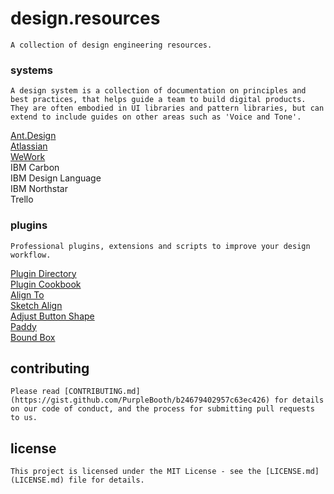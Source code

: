 # design.resources

``
A collection of design engineering resources.
``


### systems

``
A design system is a collection of documentation on principles and best practices, that helps guide a team to build digital products. They are often embodied in UI libraries and pattern libraries, but can extend to include guides on other areas such as 'Voice and Tone'.
``

[Ant.Design](https://ant.design)<br>
[Atlassian](https://atlassian.design)<br>
[WeWork](http://plasma.guide)<br>
IBM Carbon<br>
IBM Design Language<br>	
IBM Northstar<br>
Trello<br>


### plugins

``
Professional plugins, extensions and scripts to improve your design workflow.
``

[Plugin Directory](https://github.com/sketchplugins/plugin-directory)<br>
[Plugin Cookbook](https://github.com/turbobabr/Sketch-Plugins-Cookbook)<br>
[Align To](https://github.com/lucienlee/alignto)<br>
[Sketch Align](https://github.com/richardgazdik/sketch-align)<br>
[Adjust Button Shape](https://github.com/psilfver/sketch-adjust-button-shape)<br>
[Paddy](https://github.com/DWilliames/paddy-sketch-plugin)<br>
[Bound Box](https://github.com/lewishowles/sketch-bound-with-box)

## contributing

``Please read [CONTRIBUTING.md](https://gist.github.com/PurpleBooth/b24679402957c63ec426) for details on our code of conduct, and the process for submitting pull requests to us.``

## license

``This project is licensed under the MIT License - see the [LICENSE.md](LICENSE.md) file for details.``
